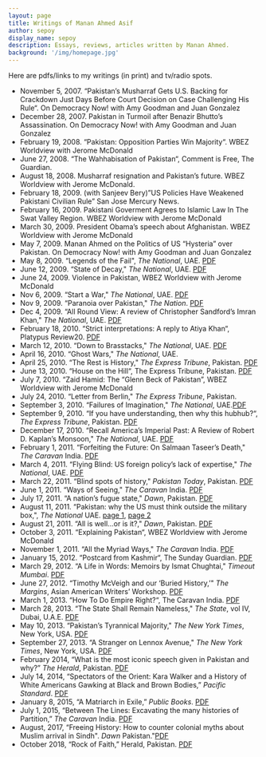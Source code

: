 ```yaml
---
layout: page
title: Writings of Manan Ahmed Asif
author: sepoy
display_name: sepoy
description: Essays, reviews, articles written by Manan Ahmed.
background: '/img/homepage.jpg'
---
```


Here are pdfs/links to my writings (in print) and tv/radio spots.

* November 5, 2007. “Pakistan’s Musharraf Gets U.S. Backing for Crackdown Just Days Before Court Decision on Case Challenging His Rule“. On Democracy Now! with Amy Goodman and Juan Gonzalez
* December 28, 2007. Pakistan in Turmoil after Benazir Bhutto’s Assassination. On Democracy Now! with Amy Goodman and Juan Gonzalez
* February 19, 2008. “Pakistan: Opposition Parties Win Majority“. WBEZ Worldview with Jerome McDonald
* June 27, 2008. “The Wahhabisation of Pakistan“, Comment is Free, The Guardian.
* August 18, 2008. Musharraf resignation and Pakistan’s future. WBEZ Worldview with Jerome McDonald.
* February 18, 2009. (with Sanjeev Bery)”US Policies Have Weakened Pakistani Civilian Rule” San Jose Mercury News.
* February 16, 2009. Pakistani Goverment Agrees to Islamic Law In The Swat Valley Region. WBEZ Worldview with Jerome McDonald
* March 30, 2009. President Obama’s speech about Afghanistan. WBEZ Worldview with Jerome McDonald
* May 7, 2009. Manan Ahmed on the Politics of US “Hysteria” over Pakistan. On Democracy Now! with Amy Goodman and Juan Gonzalez
* May 8, 2009. “Legends of the Fail", *The National*, UAE. [PDF]({{site.baseurl}}/img/uploads/2009/12/MananAhmed_LegendsoftheFall.pdf)
* June 12, 2009. “State of Decay," *The National*, UAE. [PDF]({{site.baseurl}}/img/uploads/2009/12/MananAhmed_StateofDecay.pdf)
* June 24, 2009. Violence in Pakistan, WBEZ Worldview with Jerome McDonald
* Nov 6, 2009. “Start a War," *The National*, UAE. [PDF]({{site.baseurl}}/img/uploads/2009/12/MananAhmed_StartaWar.pdf)
* Nov 9, 2009. “Paranoia over Pakistan," *The Nation*. [PDF]({{site.baseurl}}/img/uploads/2009/12/MananAhmed_ParanoiaOverPakistan.pdf)
* Dec 4, 2009. “All Round View: A review of Christopher Sandford’s Imran Khan," *The National*, UAE. [PDF]({{site.baseurl}}/img/uploads/2009/12/mananahmed_imrankhan.pdf)
* February 18, 2010. “Strict interpretations: A reply to Atiya Khan“, Platypus Review20. [PDF]({{site.baseurl}}/img/uploads/2009/12/Strict-interpretations-A-reply-to-Atiya-Khan-Platypus.pdf.pdf)
* March 12, 2010. “Down to Brasstacks," *The National*, UAE. [PDF]({{site.baseurl}}/img/uploads/2009/12/MananAhmed_ZaidHamid.pdf)
* April 16, 2010. “Ghost Wars," *The National*, UAE.
* April 25, 2010. “The Rest is History," *The Express Tribune*, Pakistan. [PDF]({{site.baseurl}}/img/uploads/2009/12/The-rest-is-history-–-The-Express-Tribune.pdf)
* June 13, 2010. “House on the Hill“, The Express Tribune, Pakistan. [PDF]({{site.baseurl}}/img/uploads/2009/12/House-on-the-hill-–-The-Express-Tribune.pdf)
* July 7, 2010. “Zaid Hamid: The “Glenn Beck of Pakistan”, WBEZ Worldview with Jerome McDonald
* July 24, 2010. “Letter from Berlin," *The Express Tribune*, Pakistan.
* September 3, 2010. “Failures of Imagination," *The National*, UAE.[PDF]({{site.baseurl}}/img/uploads/2009/12/MananAhmed_FailureofImagination.pdf)
* September 9, 2010. “If you have understanding, then why this hubhub?“, *The Express Tribune*, Pakistan. [PDF]({{site.baseurl}}/img/uploads/2009/12/‘If-you-have-understanding-then-why-this-hubbub’-–-The-Express-Tribune.pdf)
* December 17, 2010. “Recall America’s Imperial Past: A Review of Robert D. Kaplan’s Monsoon," *The National*, UAE. [PDF]({{site.baseurl}}/img/uploads/2009/12/Recall-Americas-imperial-past-understand-its-present-The-National.pdf)
* February 1, 2011. “Forfeiting the Future: On Salmaan Taseer’s Death," *The Caravan* India. [PDF]({{site.baseurl}}/img/uploads/2009/12/Forfeiting-the-Future.pdf)
* March 4, 2011. “Flying Blind: US foreign policy’s lack of expertise," *The National*, UAE. [PDF]({{site.baseurl}}/img/uploads/2009/12/MananAhmed_FlyingBlind.pdf)
* March 22, 2011. “Blind spots of history," *Pakistan Today*, Pakistan. [PDF]({{site.baseurl}}/img/uploads/2009/12/Blind-spots-of-history-Pakistan-Today.pdf)
* June 1, 2011. “Ways of Seeing," *The Caravan* India. [PDF]({{site.baseurl}}/img/uploads/2009/12/Ways-of-Seeing.pdf)
* July 17, 2011. “A nation’s fugue state," *Dawn*, Pakistan. [PDF]({{site.baseurl}}/img/uploads/2009/12/A-nation’s-fugue-state-DAWN.COM_.pdf)
* August 11, 2011. “Pakistan: why the US must think outside the military box,", *The National* UAE. [page 1]({{site.baseurl}}/img/uploads/2009/12/The-Great-Mystery.pdf), [page 2]({{site.baseurl}}/img/uploads/2009/12/The-Great-Mystery-2.pdf)
* August 21, 2011. “All is well…or is it?," *Dawn*, Pakistan. [PDF]({{site.baseurl}}/img/uploads/2009/12/All-is-well...-or-is-it-DAWN.COM_.pdf)
* October 3, 2011. “Explaining Pakistan“, WBEZ Worldview with Jerome McDonald
* November 1, 2011. “All the Myriad Ways," *The Caravan* India. [PDF]({{site.baseurl}}/img/uploads/2009/12/All-The-Myriad-Ways.pdf)
* January 15, 2012. “Postcard from Kashmir“, The Sunday Guardian. [PDF]({{site.baseurl}}/img/uploads/2009/12/On-Agha-Shahid-Ali.pdf)
* March 29, 2012. “A Life in Words: Memoirs by Ismat Chughtai," *Timeout Mumbai*. [PDF]({{site.baseurl}}/img/uploads/2009/12/pg-72.pdf)
* June 27, 2012. “Timothy McVeigh and our ‘Buried History,’" *The Margins*, Asian American Writers’ Workshop. [PDF]({{site.baseurl}}/img/uploads/2009/12/Asian-American-Writers-Workshop-Timothy-McVeigh-and-our-“Buried-History”.pdf)
* March 1, 2013.  “How To Do Empire Right?“, The Caravan India. [PDF]({{site.baseurl}}/img/uploads/2009/12/March2013_BkCrit_1.pdf)
* March 28, 2013. “The State Shall Remain Nameless," *The State*, vol IV, Dubai, U.A.E. [PDF]({{site.baseurl}}/img/uploads/2009/12/the-state-shall-remain-nameless-by-manan-ahmed-asif-_-THE-STATE-M.pdf)
* May 10, 2013. “Pakistan’s Tyrannical Majority," *The New York Times*, New York, USA. [PDF]({{site.baseurl}}/img/uploads/2009/12/Pakistan’s-Tyrannical-Majority-NYTimes.com_.pdf)
* September 27, 2013. “A Stranger on Lennox Avenue," *The New York Times*, New York, USA. [PDF]({{site.baseurl}}/img/uploads/2009/12/A-Stranger-on-Lenox-Avenue-NYTimes.com_.pdf)
* February 2014, “What is the most iconic speech given in Pakistan and why?” *The Herald*, Pakistan. [PDF]({{site.baseurl}}/img/uploads/2009/12/MostIconicSpeechPakistan.pdf)
* July 14, 2014, “Spectators of the Orient: Kara Walker and a History of White Americans Gawking at Black and Brown Bodies,” *Pacific Standard*. [PDF]({{site.baseurl}}/img/uploads/2009/12/psmag.com-Walkers_attempt_at_confronting_spectators_with_a_grotesque_body_engaged_with_only_one_aspect_of_the_h.pdf)
* January 8, 2015, “A Matriarch in Exile,” *Public Books*. [PDF]({{site.baseurl}}/img/uploads/2009/12/A-Matriarch-in-Exile.pdf)
* July 1, 2015, “Between The Lines: Excavating the many histories of Partition,” *The Caravan* India. [PDF]({{site.baseurl}}/img/uploads/2009/12/PartitionReview_Caravan-2.pdf)
* August, 2017, “Freeing History: How to counter colonial myths about Muslim arrival in Sindh". *Dawn* Pakistan."[PDF]({{site.baseurl}}/img/uploads/2009/12/Review-Essay_Manan.pdf)
* October 2018, “Rock of Faith,” Herald, Pakistan. [PDF]({{site.baseurl}}/img/uploads/2009/12/October2018_Counterpoint_MananAA.pdf)
